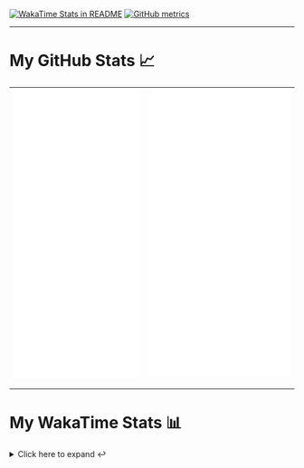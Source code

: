 [![WakaTime Stats in README](https://github.com/LOsioChico/LOsioChico/actions/workflows/waka.yml/badge.svg)](https://github.com/LOsioChico/LOsioChico/actions/workflows/waka.yml) [![GitHub metrics](https://github.com/LOsioChico/LOsioChico/actions/workflows/metrics.yml/badge.svg)](https://github.com/LOsioChico/LOsioChico/actions/workflows/metrics.yml)

---

# My GitHub Stats 📈

| ![](./assets/metrics.svg) | ![](./assets/metrics2.svg) |
| ------------------------- | -------------------------- |

---

# My WakaTime Stats 📊

<details>
<summary>Click here to expand ↩️</summary>
<br>

<!--START_SECTION:waka-->
![Code Time](http://img.shields.io/badge/Code%20Time-2%2C133%20hrs%201%20min-blue)

![Lines of code](https://img.shields.io/badge/From%20Hello%20World%20I%27ve%20Written-388.1%20thousand%20lines%20of%20code-blue)

**🐱 My GitHub Data** 

> 📦 684.6 kB Used in GitHub's Storage 
 > 
> 🏆 17 Contributions in the Year 2025
 > 
> 🚫 Not Opted to Hire
 > 
> 📜 28 Public Repositories 
 > 
> 🔑 32 Private Repositories 
 > 
**I'm a Night 🦉** 

```text
🌞 Morning                607 commits         ███░░░░░░░░░░░░░░░░░░░░░░   13.84 % 
🌆 Daytime                1383 commits        ████████░░░░░░░░░░░░░░░░░   31.52 % 
🌃 Evening                1500 commits        █████████░░░░░░░░░░░░░░░░   34.19 % 
🌙 Night                  897 commits         █████░░░░░░░░░░░░░░░░░░░░   20.45 % 
```
📅 **I'm Most Productive on Thursday** 

```text
Monday                   630 commits         ████░░░░░░░░░░░░░░░░░░░░░   14.36 % 
Tuesday                  655 commits         ████░░░░░░░░░░░░░░░░░░░░░   14.93 % 
Wednesday                489 commits         ███░░░░░░░░░░░░░░░░░░░░░░   11.15 % 
Thursday                 798 commits         █████░░░░░░░░░░░░░░░░░░░░   18.19 % 
Friday                   665 commits         ████░░░░░░░░░░░░░░░░░░░░░   15.16 % 
Saturday                 745 commits         ████░░░░░░░░░░░░░░░░░░░░░   16.98 % 
Sunday                   405 commits         ██░░░░░░░░░░░░░░░░░░░░░░░   09.23 % 
```


📊 **This Week I Spent My Time On** 

```text
💬 Programming Languages: 
Scala                    7 hrs 22 mins       ████████████░░░░░░░░░░░░░   48.46 % 
JavaScript               3 hrs 59 mins       ███████░░░░░░░░░░░░░░░░░░   26.23 % 
TypeScript               1 hr 24 mins        ██░░░░░░░░░░░░░░░░░░░░░░░   09.28 % 
JSON                     1 hr 17 mins        ██░░░░░░░░░░░░░░░░░░░░░░░   08.52 % 
Markdown                 32 mins             █░░░░░░░░░░░░░░░░░░░░░░░░   03.52 % 
```

**I Mostly Code in TypeScript** 

```text
TypeScript               33 repos            █████████████░░░░░░░░░░░░   51.56 % 
Scala                    9 repos             ████░░░░░░░░░░░░░░░░░░░░░   14.06 % 
JavaScript               6 repos             ██░░░░░░░░░░░░░░░░░░░░░░░   09.38 % 
CSS                      5 repos             ██░░░░░░░░░░░░░░░░░░░░░░░   07.81 % 
Java                     2 repos             █░░░░░░░░░░░░░░░░░░░░░░░░   03.12 % 
```




 Last Updated on 22/04/2025 01:07:40 UTC
<!--END_SECTION:waka-->

## </details>
